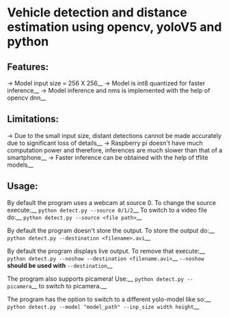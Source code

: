 # Vehicle detection and distance estimation using opencv, yoloV5 and python

## Features:
-> Model input size = 256 X 256__
-> Model is int8 quantized for faster inference__
-> Model inference and nms is implemented with the help of opencv dnn__

## Limitations:
-> Due to the small input size, distant detections cannot be made accurately due to significant loss of details__
-> Raspberry pi doesn't have much computation power and therefore, inferences are much slower than that of a smartphone__
-> Faster inference can be obtained with the help of tflite models__

## Usage:
    
By default the program uses a webcam at source 0. To change the source execute:__
    ```python detect.py --source 0/1/2```__
    To switch to a video file do:__
    ```python detect.py --source <file path>```__

By default the program doesn't store the output. To store the output do:__
        ```python detect.py --destination <filename>.avi```__

By default the program displays live output. To remove that execute:__
    ```python detect.py --noshow --destination <filename.avi>```__
    ```--noshow``` **should be used with** ```--destination```__

The program also supports picamera! Use:__
    ```python detect.py --picamera```__
    to switch to picamera.__

The program has the option to switch to a different yolo-model like so:__
    ```python detect.py --model "model_path" --inp_size width height```__
